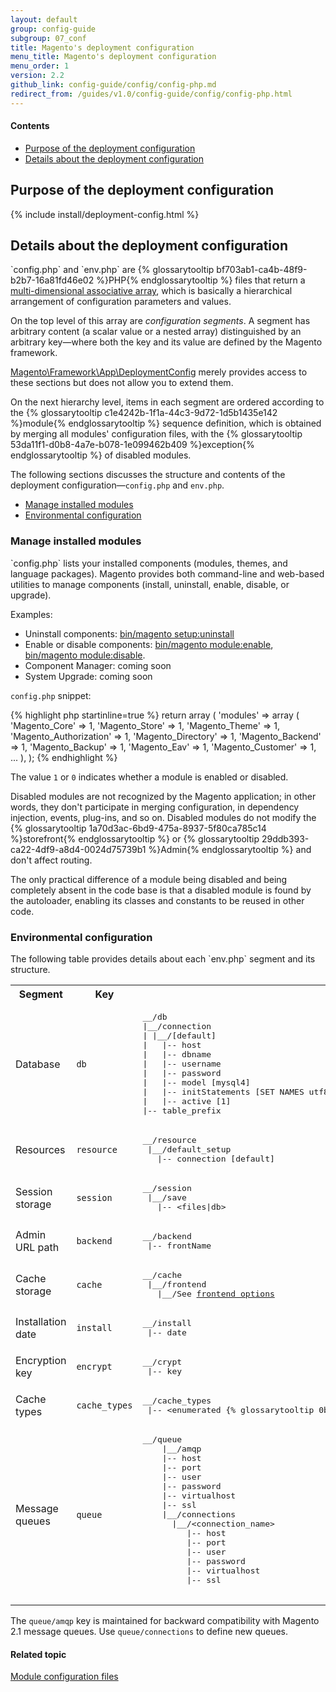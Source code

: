 ```yaml
---
layout: default
group: config-guide
subgroup: 07_conf
title: Magento's deployment configuration
menu_title: Magento's deployment configuration
menu_order: 1
version: 2.2
github_link: config-guide/config/config-php.md
redirect_from: /guides/v1.0/config-guide/config/config-php.html
---
```



#### Contents

*  <a href="#config-php-overview">Purpose of the deployment configuration</a>
*  <a href="#config-php-contents">Details about the deployment configuration</a>

<h2 id="config-php-overview">Purpose of the deployment configuration</h2>
{% include install/deployment-config.html %}

<h2 id="config-php-contents">Details about the deployment configuration</h2>
`config.php` and `env.php` are {% glossarytooltip bf703ab1-ca4b-48f9-b2b7-16a81fd46e02 %}PHP{% endglossarytooltip %} files that return a <a href="http://www.w3schools.com/php/php_arrays.asp" target="_blank">multi-dimensional associative array</a>, which is basically a hierarchical arrangement of configuration parameters and values.

On the top level of this array are *configuration segments*. A segment has arbitrary content (a scalar value or a nested array) distinguished by an arbitrary key&mdash;where both the key and its value are defined by the Magento framework.

<a href="{{ site.mage2000url }}lib/internal/Magento/Framework/App/DeploymentConfig.php" target="_blank">Magento\Framework\App\DeploymentConfig</a> merely provides access to these sections but does not allow you to extend them.

On the next hierarchy level, items in each segment are ordered according to the {% glossarytooltip c1e4242b-1f1a-44c3-9d72-1d5b1435e142 %}module{% endglossarytooltip %} sequence definition, which is obtained by merging all modules' configuration files, with the {% glossarytooltip 53da11f1-d0b8-4a7e-b078-1e099462b409 %}exception{% endglossarytooltip %} of disabled modules.

The following sections discusses the structure and contents of the deployment configuration&mdash;`config.php` and `env.php`.

* <a href="#config-php-contents-config-php">Manage installed modules</a>
* <a href="#config-php-contents-env-php">Environmental configuration</a>

<h3 id="config-php-contents-config-php">Manage installed modules</h3>
`config.php` lists your installed components (modules, themes, and language packages). Magento provides both command-line and web-based utilities to manage components (install, uninstall, enable, disable, or upgrade).

Examples:

* Uninstall components: <a href="{{page.baseurl}}install-gde/install/cli/install-cli-uninstall.html">bin/magento setup:uninstall</a>
* Enable or disable components: <a href="{{page.baseurl}}install-gde/install/cli/install-cli-subcommands-enable.html#instgde-cli-subcommands-enable-disable">bin/magento module:enable</a>, <a href="{{page.baseurl}}install-gde/install/cli/install-cli-subcommands-enable.html#instgde-cli-subcommands-enable-disable">bin/magento module:disable</a>.
* Component Manager: coming soon
* System Upgrade: coming soon

`config.php` snippet:

{% highlight php startinline=true %}
return array (
  'modules' =>
  array (
    'Magento_Core' => 1,
    'Magento_Store' => 1,
    'Magento_Theme' => 1,
    'Magento_Authorization' => 1,
    'Magento_Directory' => 1,
    'Magento_Backend' => 1,
    'Magento_Backup' => 1,
    'Magento_Eav' => 1,
    'Magento_Customer' => 1,
...
  ),
);
{% endhighlight %}

The value `1` or `0` indicates whether a module is enabled or disabled.

Disabled modules are not recognized by the Magento application; in other words, they don't participate in merging configuration, in dependency injection, events, plug-ins, and so on. Disabled modules do not modify the {% glossarytooltip 1a70d3ac-6bd9-475a-8937-5f80ca785c14 %}storefront{% endglossarytooltip %} or {% glossarytooltip 29ddb393-ca22-4df9-a8d4-0024d75739b1 %}Admin{% endglossarytooltip %} and don't affect routing.

The only practical difference of a module being disabled and being completely absent in the code base is that a disabled module is found by the autoloader, enabling its classes and constants to be reused in other code.

<h3 id="config-php-contents-env-php">Environmental configuration</h3>
The following table provides details about each `env.php` segment and its structure.

<table>
  <tbody>
    <tr>
      <th>Segment</th>
      <th>Key</th>
      <th>Structure</th>
    </tr>
    <tr>
      <td>Database</td>
      <td><code>db</code></td>
      <td><pre>__/db
|__/connection
| |__/[default]
|   |-- host
|   |-- dbname
|   |-- username
|   |-- password
|   |-- model [mysql4]
|   |-- initStatements [SET NAMES utf8;]
|   |-- active [1]
|-- table_prefix</pre></td>
    </tr>
    <tr>
      <td>Resources</td>
      <td><code>resource</code></td>
      <td><pre>__/resource
 |__/default_setup
   |-- connection [default]</pre></td>
    </tr>
    <tr>
      <td>Session storage</td>
      <td><code>session</code></td>
      <td><pre>__/session
 |__/save
   |-- &lt;files|db></pre></td>
    </tr>
    <tr>
      <td>Admin URL path</td>
      <td><code>backend</code></td>
      <td><pre>__/backend
 |-- frontName</pre></td>
    </tr>
    <tr>
      <td>Cache storage</td>
      <td><code>cache</code></td>
      <td><pre>__/cache
 |__/frontend
   |__/See <a href="{{page.baseurl}}config-guide/config/caching_frontend-cache-types.html">frontend options</a></pre></td>
    </tr>
    <tr>
      <td>Installation date</td>
      <td><code>install</code></td>
      <td><pre>__/install
 |-- date</pre></td>
    </tr>
    <tr>
      <td>Encryption key</td>
      <td><code>encrypt</code></td>
      <td><pre>__/crypt
 |-- key</pre></td>
    </tr>
    <tr>
      <td>Cache types</td>
      <td><code>cache_types</code></td>
      <td><pre>__/cache_types
 |-- &lt;enumerated {% glossarytooltip 0bc9c8bc-de1a-4a06-9c99-a89a29c30645 %}cache{% endglossarytooltip %} types></pre></td>
    </tr>
     <tr>
        <td>Message queues</td>
        <td><code>queue</code></td>
        <td><pre>__/queue
    |__/amqp
    |-- host
    |-- port
    |-- user
    |-- password
    |-- virtualhost
    |-- ssl
    |__/connections
      |__/&lt;connection_name>
         |-- host
         |-- port
         |-- user
         |-- password
         |-- virtualhost
         |-- ssl
    </pre></td>
      </tr>         
  </tbody>
</table>

<div class="bs-callout bs-callout-info" id="info">
<p>The <code>queue/amqp</code> key is maintained for backward compatibility with Magento 2.1 message queues. Use <code>queue/connections</code> to define new queues. </p>
</div>

#### Related topic
<a href="{{page.baseurl}}config-guide/config/config-files.html">Module configuration files</a>
